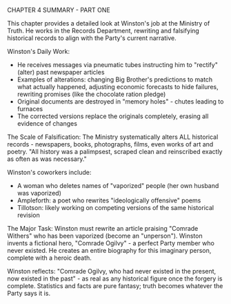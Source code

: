 CHAPTER 4 SUMMARY - PART ONE

This chapter provides a detailed look at Winston's job at the Ministry of Truth. He works in the Records Department, rewriting and falsifying historical records to align with the Party's current narrative.

Winston's Daily Work:
- He receives messages via pneumatic tubes instructing him to "rectify" (alter) past newspaper articles
- Examples of alterations: changing Big Brother's predictions to match what actually happened, adjusting economic forecasts to hide failures, rewriting promises (like the chocolate ration pledge)
- Original documents are destroyed in "memory holes" - chutes leading to furnaces
- The corrected versions replace the originals completely, erasing all evidence of changes

The Scale of Falsification:
The Ministry systematically alters ALL historical records - newspapers, books, photographs, films, even works of art and poetry. "All history was a palimpsest, scraped clean and reinscribed exactly as often as was necessary."

Winston's coworkers include:
- A woman who deletes names of "vaporized" people (her own husband was vaporized)
- Ampleforth: a poet who rewrites "ideologically offensive" poems
- Tillotson: likely working on competing versions of the same historical revision

The Major Task:
Winston must rewrite an article praising "Comrade Withers" who has been vaporized (become an "unperson"). Winston invents a fictional hero, "Comrade Ogilvy" - a perfect Party member who never existed. He creates an entire biography for this imaginary person, complete with a heroic death.

Winston reflects: "Comrade Ogilvy, who had never existed in the present, now existed in the past" - as real as any historical figure once the forgery is complete. Statistics and facts are pure fantasy; truth becomes whatever the Party says it is.